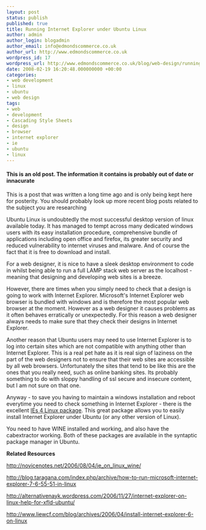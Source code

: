 ```yaml
---
layout: post
status: publish
published: true
title: Running Internet Explorer under Ubuntu Linux
author: admin
author_login: blogadmin
author_email: info@edmondscommerce.co.uk
author_url: http://www.edmondscommerce.co.uk
wordpress_id: 17
wordpress_url: http://www.edmondscommerce.co.uk/blog/web-design/running-internet-explorer-under-ubuntu-linux/
date: 2008-02-19 16:20:48.000000000 +00:00
categories:
- web development
- linux
- ubuntu
- web design
tags:
- web
- development
- Cascading Style Sheets
- design
- browser
- internet explorer
- ie
- ubuntu
- linux
---
```

<div class="oldpost"><h4>This is an old post. The information it contains is probably out of date or innacurate</h4>
<p>
This is a post that was written a long time ago and is only being kept here for posterity.
You should probably look up more recent blog posts related to the subject you are researching
</p>
</div>
Ubuntu Linux is undoubtedly the most successful desktop version of linux available today. It has managed to tempt across many dedicated windows users with its easy installation procedure, comprehensive bundle of applications including open office and firefox, its greater security and reduced vulnerability to internet viruses and malware. And of course the fact that it is free to download and install.

For a web designer, it is nice to have a sleek desktop environment to code in whilst being able to run a full LAMP stack web server as the localhost - meaning that designing and developing web sites is a breeze.

However, there are times when you simply need to check that a design is going to work with Internet Explorer. Microsoft's Internet Explorer web browser is bundled with windows and is therefore the most popular web browser at the moment. However as a web designer it causes problems as it often behaves erratically or unexpectedly. For this reason a web designer always needs to make sure that they check their designs in Internet Explorer.

Another reason that Ubuntu users may need to use Internet Explorer is to log into certain sites which are not compatible with anything other than Internet Explorer. This is a real pet hate as it is real sign of laziness on the part of the web designers not to ensure that their web sites are accessible by all web browsers. Unfortunately the sites that tend to be like this are the ones that you really need, such as online banking sites. Its probably something to do with sloppy handling of ssl secure and insecure content, but I am not sure on that one.

Anyway - to save you having to maintain a windows installation and reboot everytime you need to check something in Internet Explorer - there is the excellent <a href="http://www.tatanka.com.br/ies4linux/page/Main_Page" target="_blank">IEs 4 Linux package</a>. This great package allows you to easily install Internet Explorer under Ubuntu (or any other version of Linux).

You need to have WINE installed and working, and also have the cabextractor working. Both of these packages are available in the syntaptic package manager in Ubuntu.

<strong>Related Resources</strong>

<a href="http://novicenotes.net/2006/08/04/ie_on_linux_wine/" rel="nofollow">http://novicenotes.net/2006/08/04/ie_on_linux_wine/</a>

<a href="http://blog.taragana.com/index.php/archive/how-to-run-microsoft-internet-explorer-7-6-55-51-in-linux/" rel="nofollow">http://blog.taragana.com/index.php/archive/how-to-run-microsoft-internet-explorer-7-6-55-51-in-linux</a>

<a href="http://alternativenayk.wordpress.com/2006/11/27/internet-explorer-on-linux-help-for-xfld-ubuntu/" rel="nofollow">http://alternativenayk.wordpress.com/2006/11/27/internet-explorer-on-linux-help-for-xfld-ubuntu/</a>

<a href="http://www.liewcf.com/blog/archives/2006/04/install-internet-explorer-6-on-linux/" rel="nofollow">http://www.liewcf.com/blog/archives/2006/04/install-internet-explorer-6-on-linux</a>
